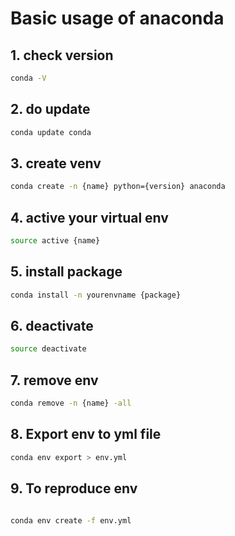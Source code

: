 # Basic usage of anaconda

## 1. check version

```bash
conda -V
```

## 2. do update

```bash
conda update conda

```

## 3. create venv

```bash
conda create -n {name} python={version} anaconda 
```

## 4. active your virtual env

```bash
source active {name}
```

## 5. install package

```bash
conda install -n yourenvname {package}
```

## 6. deactivate

```bash
source deactivate
```

## 7. remove env

```bash
conda remove -n {name} -all
```

## 8. Export env to yml file

```bash
conda env export > env.yml
```

## 9. To reproduce env

```bash

conda env create -f env.yml
```